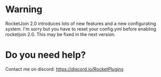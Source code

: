 # Warning

RocketJoin 2.0 introduces lots of new features and a new configurating system.
I'm sorry but you have to reset your config.yml before enabling rocketjoin 2.0.
This may be fixed in the next version.

# Do you need help?
Contact me on discord: https://discord.io/RocketPlugins
